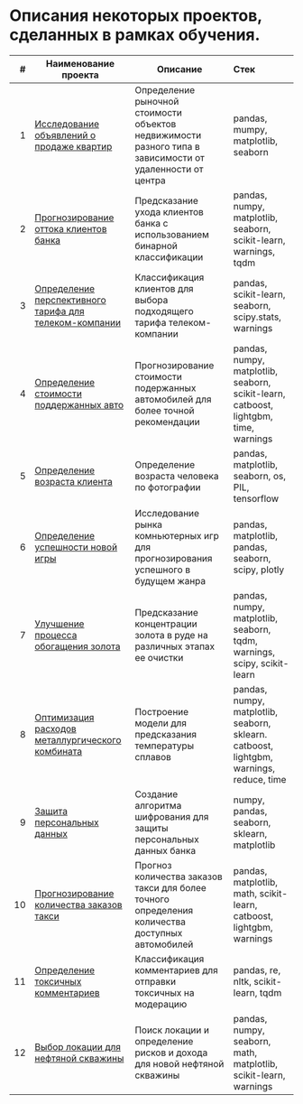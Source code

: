 # Описания некоторых проектов, сделанных в рамках обучения.

| # |Наименование проекта | Описание | Стек |
|---:|---|---|:---|
|1| [Исследование объявлений о продаже квартир](https://github.com/IScherbak/DS_projects/tree/main/Anomalies%20in%20flat%20sales%20announcements) | Определение рыночной стоимости объектов недвижимости разного типа в зависимости от удаленности от центра | pandas, mumpy, matplotlib, seaborn |
|2| [Прогнозирование оттока клиентов банка](https://github.com/IScherbak/DS_projects/tree/main/Banks%20customer%20churn) | Предсказание ухода клиентов банка с использованием бинарной классификации | pandas, numpy, matplotlib, seaborn, scikit-learn, warnings, tqdm |
|3| [Определение перспективного тарифа для телеком-компании](https://github.com/IScherbak/DS_projects/tree/main/Customer%20Classification) | Классификация клиентов для выбора подходящего тарифа телеком-компании | pandas, scikit-learn, seaborn, scipy.stats, warnings |
|4| [Определение стоимости поддержанных авто](https://github.com/IScherbak/DS_projects/tree/main/Determining%20the%20cars%20value) | Прогнозирование стоимости подержанных автомобилей для более точной рекомендации | pandas, numpy, matplotlib, seaborn, scikit-learn, catboost, lightgbm, time, warnings |
|5| [Определение возраста клиента](https://github.com/IScherbak/DS_projects/tree/main/Determining%20the%20customers%20age) | Определение возраста человека по фотографии | pandas, matplotlib, seaborn, os, PIL, tensorflow |
|6| [Определение успешности новой игры](https://github.com/IScherbak/DS_projects/tree/main/Determining%20the%20success%20of%20a%20new%20game) | Исследование рынка комньютерных игр для прогнозирования успешного в будущем жанра | pandas, matplotlib, pandas, seaborn, scipy, plotly |
|7| [Улучшение процесса обогащения золота](https://github.com/IScherbak/DS_projects/tree/main/Gold%20recovery%20rate%20prediction)| Предсказание концентрации золота в руде на различных этапах ее очистки | pandas, numpy, matplotlib, seaborn, tqdm, warnings, scipy, scikit-learn |
|8| [Оптимизация расходов металлургического комбината](https://github.com/IScherbak/DS_projects/tree/main/Metal%20industry)| Построение модели для предсказания температуры сплавов | pandas, numpy, matplotlib, seaborn, sklearn. catboost, lightgbm, warnings, reduce, time |
|9| [Защита персональных данных](https://github.com/IScherbak/DS_projects/tree/main/Personal%20data%20protection)| Создание алгоритма шифрования для защиты персональных данных банка | numpy, pandas, seaborn, sklearn, matplotlib |
|10| [Прогнозирование количества заказов такси](https://github.com/IScherbak/DS_projects/tree/main/Taxi%20order%20forecasting)| Прогноз количества заказов такси для более точного определения количества доступных автомобилей | pandas, matplotlib, math, scikit-learn, catboost, lightgbm, warnings |
|11| [Определение токсичных комментариев](https://github.com/IScherbak/DS_projects/tree/main/Toxic%20comments%20identification) | Классификация комментариев для отправки токсичных на модерацию | pandas, re, nltk, scikit-learn, tqdm |
|12| [Выбор локации для нефтяной скважины](https://github.com/IScherbak/DS_projects/tree/main/Well%20location%20selection)| Поиск локации и определение рисков и дохода для новой нефтяной скважины  | pandas, numpy, seaborn, math, matplotlib, scikit-learn, warnings |
